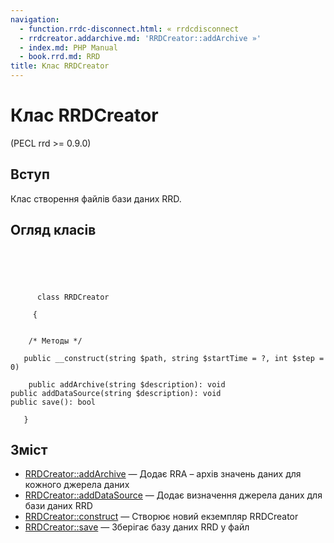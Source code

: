 ```yaml
---
navigation:
  - function.rrdc-disconnect.html: « rrdcdisconnect
  - rrdcreator.addarchive.md: 'RRDCreator::addArchive »'
  - index.md: PHP Manual
  - book.rrd.md: RRD
title: Клас RRDCreator
---
```

# Клас RRDCreator

(PECL rrd >= 0.9.0)

## Вступ

Клас створення файлів бази даних RRD.

## Огляд класів

```classsynopsis


    
    
     
      class RRDCreator
     
     {
    

    /* Методы */
    
   public __construct(string $path, string $startTime = ?, int $step = 0)

    public addArchive(string $description): void
public addDataSource(string $description): void
public save(): bool

   }
```

## Зміст

-   [RRDCreator::addArchive](rrdcreator.addarchive.md) — Додає RRA – архів значень даних для кожного джерела даних
-   [RRDCreator::addDataSource](rrdcreator.adddatasource.md) — Додає визначення джерела даних для бази даних RRD
-   [RRDCreator::construct](rrdcreator.construct.md) — Створює новий екземпляр RRDCreator
-   [RRDCreator::save](rrdcreator.save.md) — Зберігає базу даних RRD у файл
